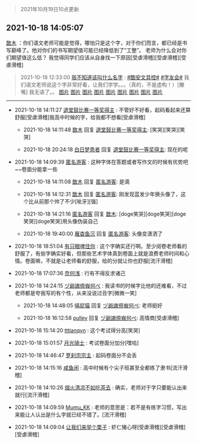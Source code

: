 > 2021年10月19日10点更新
<link rel="stylesheet" href="https://cdn.jsdelivr.net/gh/taotie6/sampleJSON@main/css/photo_show.css">
<meta name="referrer" content="no-referrer" />


 ## 2021-10-18 14:05:07 

 [㪚木](https://www.coolapk.com/feed/30770929?shareKey=Nzc1NmUzNzFjZDg1NjE2ZDI5YzY~) ：你们语文老师可能是觉得，哪怕只是这个字，对于你们而言，都已经是书写巅峰了。他对你们的书写期望值可能已经降低到了“工整”。
老师为什么会对你们期望值这么低？
我觉得同学们应该从自身找一下原因[受虐滑稽][受虐滑稽][受虐滑稽] 

<div class="album">
</div>

> 2021-10-18 12:33:00 
> [我不知道该叫什么名字](https://www.coolapk.com/feed/30769035?shareKey=NDAwYWI5ZjMxMjA5NjE2ZDI5YzY~) : <a class="feed-link-tag" href="/t/酷安文具控?type=0">#酷安文具控#</a> <a class="feed-link-tag" href="/t/字友会?type=0">#字友会#</a> 我们语文老师说这个字非常好看，让我们学学。。。（真的，不是虚构！）[撇嘴] 我无语了。。 
[图片](http://image.coolapk.com/feed/2021/1018/12/10897415_7ad194ca_1547_8377@2494x3325.jpeg)
[图片](http://image.coolapk.com/feed/2021/1018/12/10897415_4a70c4f0_1547_8379@2494x3325.jpeg)
[图片](http://image.coolapk.com/feed/2021/1018/12/10897415_b046241d_1547_8381@2494x3325.jpeg)
[图片](http://image.coolapk.com/feed/2021/1018/12/10897415_681ca9a9_1547_8383@2494x3325.jpeg)
[图片](http://image.coolapk.com/feed/2021/1018/12/10897415_0ea7a8a0_1547_8384@2494x3325.jpeg)
[图片](http://image.coolapk.com/feed/2021/1018/12/10897415_00665be2_1547_8386@2494x3325.jpeg)
[图片](http://image.coolapk.com/feed/2021/1018/12/10897415_ba140c1c_1547_8388@2494x3325.jpeg)
[图片](http://image.coolapk.com/feed/2021/1018/12/10897415_1328fb4d_1547_839@2494x3325.jpeg)
[图片](http://image.coolapk.com/feed/2021/1018/12/10897415_06f4b51a_1547_8392@2494x3325.jpeg)

 ------- 

- 2021-10-18 14:11:27 [退堂鼓比赛一等奖得主](uid=2689677) : 不管好不好看，起码看起来还算舒服[受虐滑稽]我高中时候的字，给我都不想看[受虐滑稽] 

    - 2021-10-18 14:11:48 [㪚木](uid=1081091) 回复 [退堂鼓比赛一等奖得主](uid=2689677): [笑哭][笑哭][笑哭] 

    - 2021-10-18 20:24:18 [白日梦患者](uid=533502) 回复 [退堂鼓比赛一等奖得主](uid=2689677): 现在的呢 

- 2021-10-18 14:09:39 [匿名游客](uid=1603081) : 这种字体在答题或者写作文的时候有优势吧~~卷面分能拿一些 

    - 2021-10-18 14:11:08 [㪚木](uid=1081091) 回复 [匿名游客](uid=1603081): 是滴 

    - 2021-10-18 14:12:31 [㪚木](uid=1081091) 回复 [匿名游客](uid=1603081): 刚发现蓝发少年换头像了，这个比从前那个帅了不少[呲牙][强] 

    - 2021-10-18 14:21:16 [匿名游客](uid=1603081) 回复 [㪚木](uid=1081091): [doge笑哭][doge笑哭][doge笑哭][doge笑哭]用头像伪装自己 

    - 2021-10-18 19:40:00 [雁杳鱼沉](uid=821543) 回复 [匿名游客](uid=1603081): 头像变潇洒了 

- 2021-10-18 18:51:04 [有只眼啤住你](uid=4226102) : 这个字确实还行啊。至少阅卷老师看的舒服了，有些字确实好看，但那些艺术字体真到卷面上就是浪费老师时间和心情。卷面嘛，不就是让老师看的舒服，给的分就让你也舒服[流汗滑稽] 

- 2021-10-18 17:07:36 [奈何浅](uid=1884562) : 行有不得反求诸己 

- 2021-10-18 14:24:15 [ヅ爺謸倷峩何ぺ](uid=11968954) : 我读书的时候字比他的还难看，不过老师都是夸我写的有个性，从来没说过丑字[微微一笑] 

    - 2021-10-18 14:48:05 [嗝屁猫](uid=1169961) 回复 [ヅ爺謸倷峩何ぺ](uid=11968954): 老师挺好 

    - 2021-10-18 16:12:58 [pulley](uid=391132) 回复 [ヅ爺謸倷峩何ぺ](uid=11968954): 高情商[受虐滑稽] 

- 2021-10-18 15:14:20 [tttianqyn](uid=15345635) : 这个考试得分高[笑哭] 

- 2021-10-18 15:01:57 [月光骑士](uid=2632367) : 考试卷面分加分[嘿哈] 

- 2021-10-18 14:46:47 [罗刹宗宗主](uid=1080167) : 起码卷面分不会丢 

- 2021-10-18 14:15:16 [咸鱼闲](uid=3783511) : 高中时候有个尖子班甚至全都练了隶书[流汗滑稽] 

- 2021-10-18 14:10:26 [烟火清凉不如吃茶去](uid=4279524) : 确实，老师对于字只要能认出来就行[流汗滑稽] 

- 2021-10-18 14:09:59 [Mumu_KK](uid=1355663) : 老师的意思是：若不是有练字习惯，写出来能让人认出是什么字就已经不错了。[流汗滑稽] 

- 2021-10-18 14:09:04 [让我们来举个栗子](uid=3076119) : 虾仁猪心呀[受虐滑稽][受虐滑稽][受虐滑稽] 

